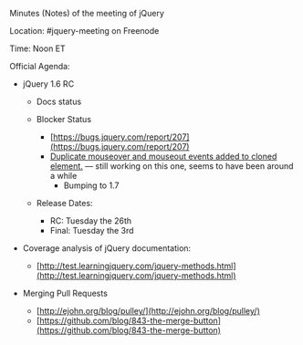Minutes (Notes) of the meeting of jQuery

Location: \#jquery-meeting on Freenode

Time: Noon ET

Official Agenda:

-   jQuery 1.6 RC
    -   Docs status
    -   Blocker Status
        -   [https://bugs.jquery.com/report/207](https://bugs.jquery.com/report/207)
        -   [Duplicate mouseover and mouseout events added to cloned
            element.](https://bugs.jquery.com/ticket/7037) — still
            working on this one, seems to have been around a while
            -   Bumping to 1.7

    -   Release Dates:
        -   RC: Tuesday the 26th
        -   Final: Tuesday the 3rd

-   Coverage analysis of jQuery documentation:
    -   [http://test.learningjquery.com/jquery-methods.html](http://test.learningjquery.com/jquery-methods.html)

-   Merging Pull Requests
    -   [http://ejohn.org/blog/pulley/](http://ejohn.org/blog/pulley/)
    -   [https://github.com/blog/843-the-merge-button](https://github.com/blog/843-the-merge-button)


